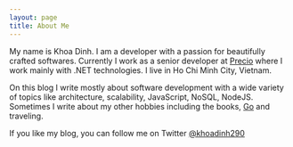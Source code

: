 ```yaml
---
layout: page
title: About Me
---
```


My name is Khoa Dinh. I am a developer with a passion for beautifully crafted softwares. Currently I work as a senior developer at [Precio](http://www.precio.se/en) where I work mainly with .NET technologies. I live in Ho Chi Minh City, Vietnam.

On this blog I write mostly about software development with a wide variety of topics like architecture, scalability, JavaScript, NoSQL, NodeJS. Sometimes I write about my other hobbies including the books, [Go](http://en.wikipedia.org/wiki/Go_%28game%29) and traveling. 

If you like my blog, you can follow me on Twitter [@khoadinh290](https://twitter.com/khoadinh290)
